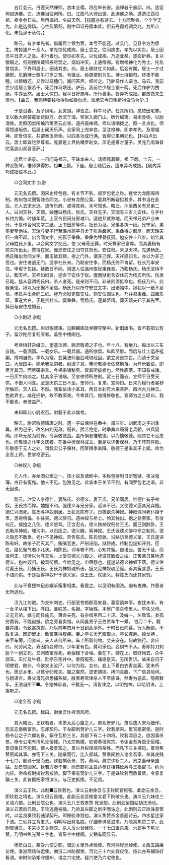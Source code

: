 <!-- { "loadSidebar": true } -->
　　五灯会元。丹霞天然禅师。初本业儒。将应举长安。遇禅者于旅邸。曰。选官何如选佛。曰。选佛当往何所。曰。江西马大师出世。此选佛之场。遂造江西见祖。祖令参石头。后再谒祖。名曰天然。【按藴亦有诗云。十方同聚会。个个学无为。此是选佛场。心空及第归。剧中印证丹霞本此。但云丹霞戏调灵兆。为所点化。未免涉于亵侮。】 

　　略云。有李孝先者。借龎居士银为贾。本亏不能还。过县门。见县令方为债主。拷掠逋户十余人。孝先惊忧成病。居士念之。往问病由。孝先以实吿。居士因念平日济人之急。本行善也。使尽如孝先。以忧成疾。乃造业矣。遂面折券。复以银赒之。归则搜所藏积券尽焚之。烟焰冲天。上通帝阙。有增福神化为秀士。托名曾信实。下界叩居士。细诘其由。曰。居士疎财仗义如此。后会有期。居士一夕过磨房。见磨博士驱牛打罗之苦。令辍业。给银使别为生。博士持银归。终夜不能睡。以银缴还。又尝过马槽门。闻问答声。细听之。乃驴马作人语也。马云。我前世少庞居士银若干。死后作马塡还。驴云。我前世少居士银十两。死后作驴为拽磨。牛亦云然。居士大惊曰。我平日好施与。所行善事。皆弄巧成拙。都放做来生债也。【曲云。我则待要钱妆得你如狼似虎。谁承它今日倒折得做马为驴。】 

　　于是召妻。及子凤毛。女灵照。详吿之。释牛马驴。任其所如。悉焚田宅券。复以数大舸装载家赀巨万。悉沉于海。挈家入鹿门山。斫竹编篱。易米食粥。以励淸修。灵照因卖所编笊篱至云岩寺。遇丹霞禅师。师以语嘲拨之。照一言点化。师得悟道皈依。后居士闻天乐声。全家同上兜率宫。见注禄神。即李孝先。及增福神、即曾信实。共谓奉玉帝命。以四圣功成行满。皆得证果朝元也。【科白点出云。居士即宾陀罗尊者。庞婆是上界执幡罗刹女。凤毛是善才童子。灵兆乃南海普陀落迦山观音菩萨。】 

　　庞居士语录。一日问马祖云。不昧本来人。请师高着眼。祖 下觑。士云。一种没弦琴。惟师弹得妙。祖■上觑。下座。居士随后云。适来弄巧成拙。【剧内弄巧成拙语本此。】 

　　○合同文字 杂剧 

　　元无名氏撰。因宋史传包拯。有关节不到。阎罗包老之称。拯曾为龙图阁待制。故曰包龙图智赚合同文。小说有龙图公案。载其所断疑狱甚多。其书当在此后。元人去宋未远。流传乐府。或得其眞。未可知也。略云。汴梁西关有兄弟二人。曰刘天祥、天瑞。妯娌曰杨氏、张氏。天祥无子。天瑞有三岁儿安住。与李社长约为婚。时値年荒。上官令民间分房减口。适他邦就熟地。而天祥兄弟产业未分。于是作合同文字二纸。上书田房等件。社长为证。兄弟各执一纸。兄守家。弟率妻拏他往。天瑞与妻子行至潞州高平县舍于张秉彝家。秉彝待之颇厚。而天瑞夫妇一病不起。出合同文字。托孤于秉彝。秉彝为埋骨抚孤。迨安住十八岁。始吿其父母姓氏乡里。以合同文字交还。使 父母骨还葬。时天祥家已富厚。而其妻杨有前夫所出女。赘壻在家。惟恐安住之归夺其赀也。安住归。未见天祥。先遇杨氏。杨氏赚出合同文字。而击破其额。拒之门外。谓非己侄。天祥惑妇言。亦以为非己侄也。安住进退无门。适李社长来。乃助安住争。而杨氏终不肯留。社长乃率安住。申寃于包拯。拯数日不问。阴遣人往潞州取张秉彝至。乃鞫杨氏。杨氏坚持不认。鞫天祥。天祥如妇言。拯命下安住于狱。俄而狱吏言安住前为杨氏所伤。伤发已毙。拯从容谓杨氏曰。杀人者死。是亲则不问。非亲则须抵命也。杨氏乃曰。此我亲侄。拯以为无据不足信。杨氏乃以所夺安住文字。出诸袖中。拯犹以一纸不足信。杨氏幷出合同二纸。拯乃命狱吏取安住。则安住固生也。乃幷召秉彝。四面质证。事遂大白。于是赏社长。奬秉彝。罚杨氏。逐其赘壻。葬天瑞夫妇于其先茔。择日与安住成婚云。 

　　○小尉迟 杂剧 

　　元无名氏撰。尉迟敬德事。见麒麟阁及单鞭夺槊中。新旧唐书。皆不载鄂公有子。留沙陀后复归唐者。盖空中楼阁也。 

　　考紫桃轩杂缀云。奎基法师。尉迟敬德之子也。年十八。有绝力。每出以三车自随。一载酒馔。一载女乐。一载兵器。遇所欲留。纵飮至醉。而后与壮士运矛挺槊。搏刺自快。率以为常。玄奘法师自西域取经回。欲立贤首宗旨。而请于文皇曰。大唐国中。能承我法嗣者。尉迟子耳。帝命敬德令依奘剃落。为开示数语。即尽弃其习。而尽硏宗乘。今相宗诸秘奥。皆其所披析也。然性廓落。不知有戒律。一日买牛肉啖之。挂其余于锡端。至宣律师所住刹。留三日而去。宣师平日受天供。不御人间食。至是天供三日不至。奎师行。复来。宣师曰。日来为粗行者腥秽所触耶。天人曰。不然。我辈岳渎小圣耳。两日本刹有大乘菩萨。四洲大力神王。色欲界主。咸在拥护。故不敢唐突。今幸其行。始得修敬也。宣师为之三叹曰。我不能也。奉律益严。 

　　未知即此小尉迟否。附载于此以俟考。 

　　略云。尉迟敬德降唐之时。遗一子曰保林在番中。甫三岁。刘武周之子刘季眞。养为己子。改名曰刘无敌。旣长。武艺绝伦。时季眞以唐将老兵骄。兴兵窥伺。即命无敌为前锋。令索敬德战。盖所惧者惟敬德。以为擒敬德。则其它不足虑也。而敬德之仆宇文庆者。在番中抚保林成立。至是以详吿保林。乃于阵前佯败。引敬德于无人之处。谓我实公子保林。回军缚季眞降。敬德于是率其子上闻。命为金吾上将。世掌枢密云。 

　　○神奴儿 杂剧 

　　元人作。亦龙图公案之一。按小说及诸剧中。多称包待制日断寃狱。夜决鬼簿。白日有寃鬼。他人不见。包独见之。此皆本于关节不到。有阎罗包老之语。非无因也。 

　　剧云。汴梁人李德仁。妻陈氏。弟德义。妻王氏。兄弟同居。惟德仁有子神奴。王氏贪而悍。妯娌不和。强德义与兄分家。诟谇不已。又使德义逼其兄弃嫂。德仁以懑死。陈氏与神奴别居。王犹恶陈有子。日夜欲杀神奴。神奴偶同老仆嬉于市。思得傀儡。仆往买。德义醉归。遇神奴与桥上。怜其独出。抱之将至家。有役何正。悞撞之几倒。德义怒骂。正含忍去。德义携神奴归付王氏。而己则醉卧。王氏勒杀神奴。埋沟中。以石压之。德义醒。索神奴。王氏诬德义醉中命之勒死。德义隐忍不敢发。老仆不见神奴。奔吿陈氏。陈氏惊骇。沿路访至德义家。王氏遂诬陈有奸。故杀子而灭其尸。贿嘱官吏。严刑诬陷。狱将成。待制包拯知开封。莅任。路见寃气若小儿状。鞫陈氏。词与卷不符。心知其寃。自语云。苦无干证。而役何正。误听以为呼其名。上堂见德义力殴之。拯诘其致殴之由。正吿某日某地遇德义。抱神奴归。被骂衔愤。今始见之。申宿怨也。拯遂诘德义神奴下落。德义供付妻王氏。乃捕王氏。王氏为神奴魂所击。拯又见神奴魂至庭。诉其寃甚悉。王氏不诘而供。于是掘得神奴尸于德义家。诛王氏。杖德义。释陈氏而还其家赀。 

　　此与干寳搜神记苏娥诉寃事相类。备载之。以见明有国法。幽有鬼神。作恶者无所逃也。 

　　汉九江何敞。为交州刺史。行部至苍梧郡高安县。暮宿鹄奔亭。夜犹未半。有一女子从楼下出。呼曰。妾姓苏。名娥。字始珠。本居广信县修里人。早失父母。又无兄弟。嫁与同县施氏。薄命夫死。有杂缯帛百二十疋。及婢一。名致富。妾孤穷羸弱。不能自振。欲之旁县卖缯。从同县男子王伯赁车牛一乘。 钱万二千。载妾幷缯。令致富执辔。乃以前年四月十日到此亭外。于时日已向暮。行人断绝。不敢复进。因即留止。致富暴得腹疾。妾之亭长舍乞浆取火。亭长龚寿。操戈持 。来至车旁。问妾曰。夫人从何所来。车上所载何物。丈夫安在。何故独行。妾应曰。何劳问之。寿因持妾臂曰。少年爱有色。冀可乐也。妾惧怖不从。寿即持刀刺胁下一创立死。又刺致富亦死。寿掘楼下合埋。妾在下。婢在上。取财物去。杀牛烧车。车扛及牛骨。贮亭东空井中。妾旣寃死。痛感皇天。无所吿诉。故来自归于明使君。敞曰。今欲发出汝尸。以何为验。女曰。妾上下着白衣靑丝履。犹未朽也。愿访乡里。以骸骨归死夫。掘之果然。遣吏捕捉。拷问具服。下广信县验问。与娥语合。寿父母兄弟悉捕系狱。敞表寿常律杀人不至族诛。然寿为恶首。隐密数年。王法自所不■。令鬼神诉者。千载无一。请皆诛之。以明鬼神。以助阴诛。上报听之。 

　　○谢金吾 杂剧 

　　元无名氏撰。标曰。谢金吾诈拆淸风府。 

　　其大略云。王钦若者。本萧太后心腹之人。原名贺驴儿。萧后遣入宋为细作。恐其恋南朝富贵。忘却契丹。于左脚刺贺驴儿三字。钦若至宋。累官枢密使。是时杨令公之子六郞名景。鎭守瓦桥三关。其部下有二十四将。钦若深忌之。欲因事杀景。杨令公宅有淸风无佞楼。乃太宗勅建。钦若奏诳眞宗。令谢金吾拆毁无佞楼。景母畲氏不能御。使人报景知之。景以兵权授部将岳胜。而私下三关探母。景将焦赞密闻其事。亦窃下三关。随景而行。比入都城。赞乘间独入谢金吾家。杀其良贱十七口。题诗于壁而去。钦若擒获景、赞。奏闻。眞宗诛斩二人。景之妻母柴国姑。劫景赞回家。钦若方奏于帝。而景部将孟良适奏辽相韩延寿与王枢密书。约为内应。帝命校尉擒钦若按验。脚下果有贺驴儿三字。于是诛钦若而赦景赞。令景复鎭三关。此皆据杨家将演义。与正史抵捂。不足信。 

　　演义云王钦。此剧■云钦若也。演义云谢金吾与王钦同官枢密。此剧云金吾。即钦若之壻也。演义但云毁楼。此剧云金吾推畲太君下阶破头也。演义云九妹往三关请六郞。此剧云院公也。演义云八王救景赞 死发配。此剧云柴国姑劫法场也。演义云萧后已败。王钦逃遁被擒。乃验其左脚之刺字而诛之。此剧则云正欲诛景赞时。以孟良奏钦若通谋契丹。即按验诛戮也。演义焦赞杀金吾题诗云。四水星连家下流。二仙并立背峯头。明明写出眞名姓。仔细参详莫浪求。乃隐寓焦赞二字。此剧赞诗云。多来少去关西汉。杀人放火曾经惯。一十七口谁杀来。六郞手下焦光赞。乃明书焦光赞三字也。皆系空中楼阁。又稍有同异云。 

　　杨景白云。某受六使之职。谓边关里外点检使。界河两岸巡绰使。关西五路廉访使。淮浙两场催运使。豳汾二州防御使。河北三十六处救应使。按此亦系铺饰好看语。宋时何承矩守雄州。谓之六宅使。疑六使乃六宅使也。 

